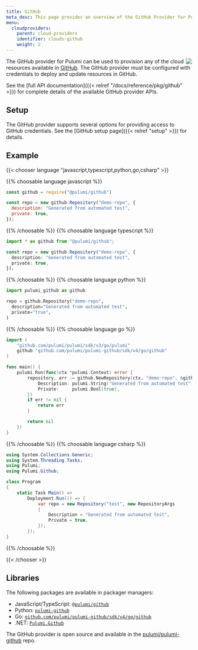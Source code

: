 ```yaml
---
title: GitHub
meta_desc: This page provides an overview of the GitHub Provider for Pulumi.
menu:
  cloudproviders:
    parent: cloud-providers
    identifier: clouds-github
    weight: 2
---
```


<img src="/logos/tech/github.svg" align="right" class="h-16 px-8 pb-4">

The GitHub provider for Pulumi can be used to provision any of the cloud resources available in [GitHub](https://github.com/).
The GitHub provider must be configured with credentials to deploy and update resources in GitHub.

See the [full API documentation]({{< relref "/docs/reference/pkg/github" >}}) for complete details of the available GitHub provider APIs.

## Setup

The GitHub provider supports several options for providing access to GitHub credentials.  See the [GitHub setup page]({{< relref "setup" >}}) for details.

## Example

{{< chooser language "javascript,typescript,python,go,csharp" >}}

{{% choosable language javascript %}}

```javascript
const github = require("@pulumi/github")

const repo = new github.Repository("demo-repo", {
  description: "Generated from automated test",
  private: true,
});
```

{{% /choosable %}}
{{% choosable language typescript %}}

```typescript
import * as github from "@pulumi/github";

const repo = new github.Repository("demo-repo", {
  description: "Generated from automated test",
  private: true,
});
```

{{% /choosable %}}
{{% choosable language python %}}

```python
import pulumi_github as github

repo = github.Repository("demo-repo",
  description="Generated from automated test",
  private="true",
)
```

{{% /choosable %}}
{{% choosable language go %}}

```go
import (
	"github.com/pulumi/pulumi/sdk/v3/go/pulumi"
	github "github.com/pulumi/pulumi-github/sdk/v4/go/github"
)

func main() {
	pulumi.Run(func(ctx *pulumi.Context) error {
		repository, err := github.NewRepository(ctx, "demo-repo", &github.RepositoryArgs{
			Description: pulumi.String("Generated from automated test"),
			Private:     pulumi.Bool(true),
		})
		if err != nil {
			return err
		}

		return nil
	})
}

```

{{% /choosable %}}
{{% choosable language csharp %}}

```csharp
using System.Collections.Generic;
using System.Threading.Tasks;
using Pulumi;
using Pulumi.Github;

class Program
{
    static Task Main() =>
        Deployment.Run(() => {
            var repo = new Repository("test", new RepositoryArgs
            {
                Description = "Generated from automated test",
                Private = true,
            });
        });
}
```

{{% /choosable %}}

{{< /chooser >}}

## Libraries

The following packages are available in packager managers:

* JavaScript/TypeScript: [`@pulumi/github`](https://www.npmjs.com/package/@pulumi/github)
* Python: [`pulumi-github`](https://pypi.org/project/pulumi-github/)
* Go: [`github.com/pulumi/pulumi-github/sdk/v4/go/github`](https://github.com/pulumi/pulumi-github)
* .NET: [`Pulumi.Github`](https://www.nuget.org/packages/Pulumi.Github)

The GitHub provider is open source and available in the [pulumi/pulumi-github](https://github.com/pulumi/pulumi-github) repo.
